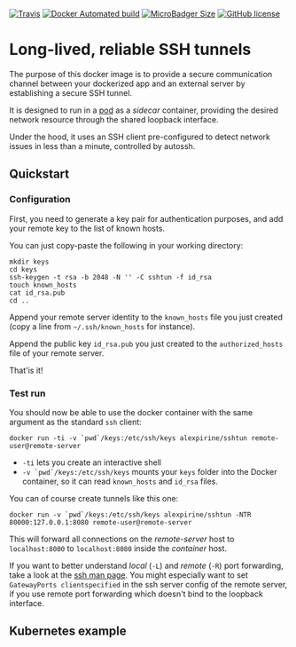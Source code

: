 [![Travis](https://img.shields.io/travis/alexpirine/docker-sshtun.svg)](https://travis-ci.org/alexpirine/docker-sshtun)
[![Docker Automated build](https://img.shields.io/docker/automated/alexpirine/sshtun.svg)](https://hub.docker.com/r/alexpirine/sshtun/)
[![MicroBadger Size](https://img.shields.io/microbadger/image-size/alexpirine/sshtun.svg)](https://hub.docker.com/r/alexpirine/sshtun/)
[![GitHub license](https://img.shields.io/github/license/alexpirine/docker-sshtun.svg)](https://github.com/alexpirine/docker-sshtun/blob/master/LICENSE)

# Long-lived, reliable SSH tunnels

The purpose of this docker image is to provide a secure communication channel between your dockerized app and an external server by establishing a secure SSH tunnel.

It is designed to run in a [pod](https://kubernetes.io/docs/concepts/workloads/pods/pod-overview/) as a _sidecar_ container, providing the desired network resource through the shared loopback interface.

Under the hood, it uses an SSH client pre-configured to detect network issues in less than a minute, controlled by autossh.

## Quickstart

### Configuration

First, you need to generate a key pair for authentication purposes, and add your remote key to the list of known hosts.

You can just copy-paste the following in your working directory:

```shell
mkdir keys
cd keys
ssh-keygen -t rsa -b 2048 -N '' -C sshtun -f id_rsa
touch known_hosts
cat id_rsa.pub
cd ..
```

Append your remote server identity to the `known_hosts` file you just created (copy a line from `~/.ssh/known_hosts` for instance).

Append the public key `id_rsa.pub` you just created to the `authorized_hosts` file of your remote server.

That'is it!

### Test run

You should now be able to use the docker container with the same argument as the standard `ssh` client:

```shell
docker run -ti -v `pwd`/keys:/etc/ssh/keys alexpirine/sshtun remote-user@remote-server
```

* `-ti` lets you create an interactive shell
* ``-v `pwd`/keys:/etc/ssh/keys`` mounts your `keys` folder into the Docker container, so it can read `known_hosts` and `id_rsa` files.

You can of course create tunnels like this one:

```
docker run -v `pwd`/keys:/etc/ssh/keys alexpirine/sshtun -NTR 80000:127.0.0.1:8080 remote-user@remote-server
```

This will forward all connections on the _remote-server_ host to `localhost:8000` to `localhost:8080` inside the _container_ host.

If you want to better understand _local_ (`-L`) and _remote_ (`-R`) port forwarding, take a look at the [ssh man page](https://linux.die.net/man/1/ssh). You might especially want to set `GatewayPorts clientspecified` in the ssh server config of the remote server, if you use remote port forwarding which doesn't bind to the loopback interface.

## Kubernetes example

